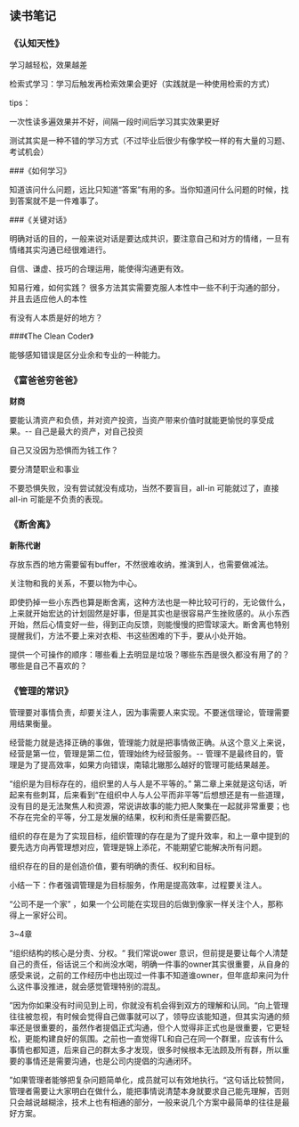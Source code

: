 ## 读书笔记

### 《认知天性》

学习越轻松，效果越差

检索式学习：学习后触发再检索效果会更好（实践就是一种使用检索的方式）

tips：

一次性读多遍效果并不好，间隔一段时间后学习其实效果更好

测试其实是一种不错的学习方式（不过毕业后很少有像学校一样的有大量的习题、考试机会）



###《如何学习》

知道该问什么问题，远比只知道“答案”有用的多。当你知道问什么问题的时候，找到答案就不是一件难事了。



###《关键对话》

明确对话的目的，一般来说对话是要达成共识，要注意自己和对方的情绪，一旦有情绪其实沟通已经很难进行。

自信、谦虚、技巧的合理运用，能使得沟通更有效。

知易行难，如何实践？  很多方法其实需要克服人本性中一些不利于沟通的部分，并且去适应他人的本性

有没有人本质是好的地方？



###《The Clean Coder》

能够感知错误是区分业余和专业的一种能力。



### 《富爸爸穷爸爸》

**财商**

要能认清资产和负债，并对资产投资，当资产带来价值时就能更愉悦的享受成果。-- 自己是最大的资产，对自己投资

自己又没因为恐惧而为钱工作？

要分清楚职业和事业

不要恐惧失败，没有尝试就没有成功，当然不要盲目，all-in 可能就过了，直接all-in 可能是不负责的表现。



### 《断舍离》

**新陈代谢**

存放东西的地方需要留有buffer，不然很难收纳，推演到人，也需要做减法。

关注物和我的关系，不要以物为中心。

即使扔掉一些小东西也算是断舍离，这种方法也是一种比较可行的，无论做什么，上来就开始宏达的计划固然是好事，但是其实也是很容易产生挫败感的。从小东西开始，然后心情变好一些，得到正向反馈，则能慢慢的把雪球滚大。断舍离也特别提醒我们，方法不要上来对衣柜、书这些困难的下手，要从小处开始。

提供一个可操作的顺序：哪些看上去明显是垃圾？哪些东西是很久都没有用了的？哪些是自己不喜欢的？



### 《管理的常识》

管理要对事情负责，却要关注人，因为事需要人来实现。不要迷信理论，管理需要用结果衡量。

经营能力就是选择正确的事做，管理能力就是把事情做正确。从这个意义上来说，经营是第一位，管理是第二位，管理始终为经营服务。-- 管理不是最终目的，管理是为了提高效率，如果方向错误，南辕北辙那么越好的管理可能结果越差。

“组织是为目标存在的，组织里的人与人是不平等的。” 第二章上来就是这句话，听起来有些刺耳，后来看到“在组织中人与人公平而非平等”后想想还是有一些道理，没有目的是无法聚焦人和资源，常说讲故事的能力把人聚集在一起就非常重要；也不存在完全的平等，分工是发展的结果，权利和责任是需要匹配。

组织的存在是为了实现目标，组织管理的存在是为了提升效率，和上一章中提到的要先选方向再管理想对应，管理是锦上添花，不能期望它能解决所有问题。

组织存在的目的是创造价值，要有明确的责任、权利和目标。

小结一下：作者强调管理是为目标服务，作用是提高效率，过程要关注人。

“公司不是一个家” ，如果一个公司能在实现目的后做到像家一样关注个人，那称得上一家好公司。

3~4章

“组织结构的核心是分责、分权。“ 我们常说ower 意识，但前提是要让每个人清楚自己的责任，俗话说三个和尚没水喝，明确一件事的owner其实很重要，从自身的感受来说，之前的工作经历中也出现过一件事不知道谁owner，但年底却来问为什么这件事没推进，就会感觉管理特别的混乱。

”因为你如果没有时间见到上司，你就没有机会得到双方的理解和认同。“向上管理往往被忽视，有时候会觉得自己做事就可以了，领导应该能知道，但其实沟通的频率还是很重要的，虽然作者提倡正式沟通，但个人觉得非正式也是很重要，它更轻松，更能构建良好的氛围。之前也一直觉得TL和自己在同一个群里，应该有什么事情也都知道，后来自己的群太多才发现，很多时候根本无法顾及所有群，所以重要的事情还是需要沟通，也是公司内提倡的沟通闭环。

”如果管理者能够把复杂问题简单化，成员就可以有效地执行。“这句话比较赞同，管理者需要让大家明白在做什么，能把事情说清楚本身就要求自己能先理解，否则只会越说越糊涂，技术上也有相通的部分，一般来说几个方案中最简单的往往是最好方案。



